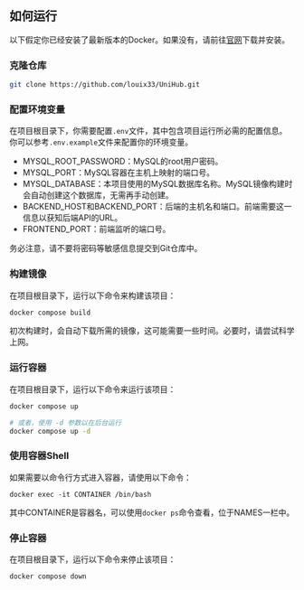 ## 如何运行
以下假定你已经安装了最新版本的Docker。如果没有，请前往[官网](https://www.docker.com/get-started/)下载并安装。

### 克隆仓库
```bash
git clone https://github.com/louix33/UniHub.git
```

### 配置环境变量
在项目根目录下，你需要配置`.env`文件，其中包含项目运行所必需的配置信息。你可以参考`.env.example`文件来配置你的环境变量。

- MYSQL_ROOT_PASSWORD：MySQL的root用户密码。
- MYSQL_PORT：MySQL容器在主机上映射的端口号。
- MYSQL_DATABASE：本项目使用的MySQL数据库名称。MySQL镜像构建时会自动创建这个数据库，无需再手动创建。
- BACKEND_HOST和BACKEND_PORT：后端的主机名和端口。前端需要这一信息以获知后端API的URL。
- FRONTEND_PORT：前端监听的端口号。

务必注意，请不要将密码等敏感信息提交到Git仓库中。

### 构建镜像
在项目根目录下，运行以下命令来构建该项目：
```sh
docker compose build
```
初次构建时，会自动下载所需的镜像，这可能需要一些时间。必要时，请尝试科学上网。

### 运行容器
在项目根目录下，运行以下命令来运行该项目：
```sh
docker compose up 

# 或者，使用 -d 参数以在后台运行
docker compose up -d
```

### 使用容器Shell

如果需要以命令行方式进入容器，请使用以下命令：

```shell
docker exec -it CONTAINER /bin/bash
```

其中CONTAINER是容器名，可以使用`docker ps`命令查看，位于NAMES一栏中。

### 停止容器

在项目根目录下，运行以下命令来停止该项目：
```sh
docker compose down
```

